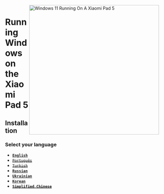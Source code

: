 <img align="right" src="https://raw.githubusercontent.com/erdilS/Port-Windows-11-Xiaomi-Pad-5/main/nabu.png" width="425" alt="Windows 11 Running On A Xiaomi Pad 5">

# Running Windows on the Xiaomi Pad 5

## Installation

### Select your language

- [**`English`**](English/installation-selection-en.md)
- ~~[`Português`](Portuguese/selection-pt.md)~~
- ~~[`Turkish`](Turkish/selection-tr.md)~~
- [**`Russian`**](Russian/selection-ru.md)
- [**`Ukrainian`**](Ukrainian/selection-uk.md)
- [**`Korean`**](Korean/selection-ko.md)
- ~~[**`Simplified Chinese`**](https://github.com/erdilS/Port-Windows-11-Xiaomi-Pad-5/blob/main/guide/Simplified%20Chinese/selection-cn.md)~~




